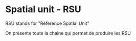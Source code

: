 # Spatial unit - RSU



RSU stands for "Reference Spatial Unit"



On présente toute la chaine qui permet de produire les RSU

